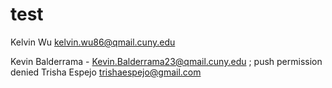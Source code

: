 # test

Kelvin Wu
kelvin.wu86@qmail.cuny.edu

Kevin Balderrama - Kevin.Balderrama23@qmail.cuny.edu ; push permission denied 
Trisha Espejo 
trishaespejo@gmail.com

